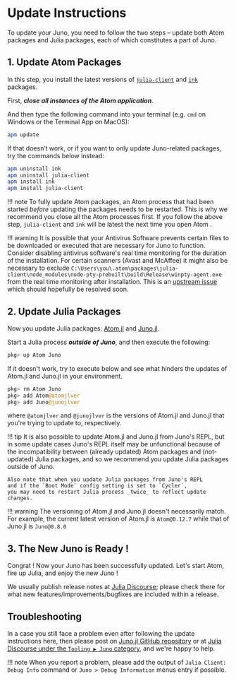 # Update Instructions

To update your Juno, you need to follow the two steps –
update both Atom packages and Julia packages,
each of which constitutes a part of Juno.


## 1. Update Atom Packages

In this step, you install the latest versions of
[`julia-client`](https://github.com/JunoLab/atom-julia-client) and
[`ink`](https://github.com/JunoLab/atom-ink)
packages.

First, _**close all instances of the Atom application**_.

And then type the following command into your terminal
(e.g. `cmd` on Windows or the Terminal App on MacOS):

```sh
apm update
```

If that doesn’t work, or if you want to only update Juno-related packages,
try the commands below instead:

```sh
apm uninstall ink
apm uninstall julia-client
apm install ink
apm install julia-client
```

!!! note
    To fully update Atom packages, an Atom process that had been started _before_ updating the packages needs to be restarted.
    This is why we recommend you close all the Atom processes first.
    If you follow the above step, `julia-client` and `ink` will be latest the next time you open Atom .

!!! warning
    It is possible that your Antivirus Software prevents certain files to be downloaded or
    executed that are necessary for Juno to function. Consider disabling antivirus software's
    real time monitoring for the duration of the installation. For certain scanners
    (Avast and McAffee) it might also be necessary to exclude
    ```
    C:\Users\you\.atom\packages\julia-client\node_modules\node-pty-prebuilt\build\Release\winpty-agent.exe
    ```
    from the real time monitoring after installation. This is an [upstream issue](https://github.com/rprichard/winpty/issues/142) which should hopefully be resolved soon.

## 2. Update Julia Packages

Now you update Julia packages:
[Atom.jl](https://github.com/JunoLab/Atom.jl) and
[Juno.jl](https://github.com/JunoLab/Juno.jl).

Start a Julia process _**outside of Juno**_, and then execute the following:

```julia
pkg> up Atom Juno
```

If it doesn't work, try to execute below and see what hinders the updates of
Atom.jl and Juno.jl in your environment.

```julia
pkg> rm Atom Juno
pkg> add Atom@atomjlver
pkg> add Juno@junojlver
```

where `@atomjlver` and `@junojlver` is the versions of Atom.jl and Juno.jl that you're trying to update to, respectively.

!!! tip
    It is also possible to update Atom.jl and Juno.jl from Juno's REPL,
    but in some update cases Juno's REPL itself may be unfunctional because of
    the incompatibility between (already updated) Atom packages and (not-updated) Julia packages,
    and so we recommend you update Julia packages outside of Juno.

    Also note that when you update Julia packages from Juno's REPL
    and if the `Boot Mode` config setting is set to `Cycler`,
    you may need to restart Julia process _twice_ to reflect update changes.

!!! warning
    The versioning of Atom.jl and Juno.jl doesn't necessarily match.
    For example, the current latest version of Atom.jl is `Atom@0.12.7`
    while that of Juno.jl is `Juno@0.8.0`

## 3. The New Juno is Ready !

Congrat ! Now your Juno has been successfully updated.
Let's start Atom, fire up Julia, and enjoy the new Juno !

We usually publish release notes at [Julia Discourse](https://discourse.julialang.org/c/tools/juno/l/latest);
please check there for what new features/improvements/bugfixes are included within a release.

## Troubleshooting

In a case you still face a problem even after following the update instructions here, then please post
on [Juno.jl GitHub repository](https://github.com/JunoLab/Juno.jl/issues) or
at [Julia Discourse under the `Tooling ▶ Juno` category](https://discourse.julialang.org/c/tools/juno/l/latest),
and we're happy to help.

!!! note
    When you report a problem, please add the output of `Julia Client: Debug Info` command or `Juno > Debug Information` menus entry if possible.
